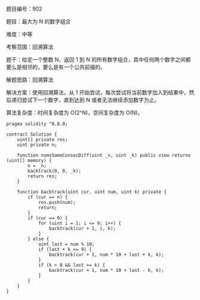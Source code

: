 题目编号：902

题目：最大为 N 的数字组合

难度：中等

考察范围：回溯算法

题干：给定一个整数 N，返回 1 到 N 的所有数字组合，其中任何两个数字之间都要么是相邻的，要么是有一个公共前缀的。

解题思路：回溯算法

解决方案：使用回溯算法，从 1 开始尝试，每次尝试将当前数字加入到结果中，然后递归尝试下一个数字，直到达到 N 或者无法继续添加数字为止。

算法复杂度：时间复杂度为 O(2^N)，空间复杂度为 O(N)。

```solidity
pragma solidity ^0.8.0;

contract Solution {
    uint[] private res;
    uint private n;

    function numsSameConsecDiff(uint _n, uint _k) public view returns (uint[] memory) {
        n = _n;
        backtrack(0, 0, _k);
        return res;
    }

    function backtrack(uint cur, uint num, uint k) private {
        if (cur == n) {
            res.push(num);
            return;
        }
        if (cur == 0) {
            for (uint i = 1; i <= 9; i++) {
                backtrack(cur + 1, i, k);
            }
        } else {
            uint last = num % 10;
            if (last + k <= 9) {
                backtrack(cur + 1, num * 10 + last + k, k);
            }
            if (k > 0 && last >= k) {
                backtrack(cur + 1, num * 10 + last - k, k);
            }
        }
    }
}
```